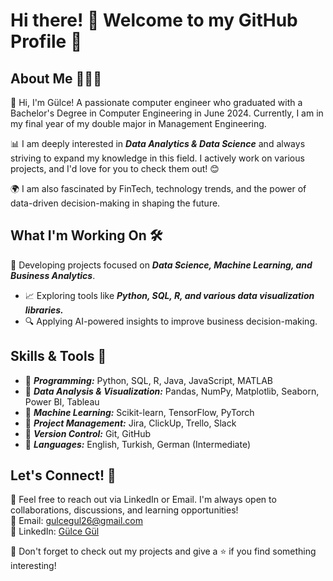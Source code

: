 # Hi there! 👋 Welcome to my GitHub Profile 🚀 #

## About Me 👩🏽‍💻 ##
 
👋 Hi, I'm Gülce! A passionate computer engineer who graduated with a Bachelor's Degree in Computer Engineering in June 2024. Currently, I am in my final year of my double major in Management Engineering.

📊 I am deeply interested in **_Data Analytics & Data Science_** and always striving to expand my knowledge in this field. I actively work on various projects, and I'd love for you to check them out! 😊

🌍 I am also fascinated by FinTech, technology trends, and the power of data-driven decision-making in shaping the future.

## What I'm Working On 🛠️ ##

🚀 Developing projects focused on **_Data Science, Machine Learning, and Business Analytics_**.
* 📈 Exploring tools like **_Python, SQL, R, and various data visualization libraries._** 
* 🔍 Applying AI-powered insights to improve business decision-making.

## Skills & Tools 🧰 ##

* 🔹 **_Programming:_**  Python, SQL, R, Java, JavaScript, MATLAB
* 🔹 **_Data Analysis & Visualization:_**  Pandas, NumPy, Matplotlib, Seaborn, Power BI, Tableau
* 🔹 **_Machine Learning:_**  Scikit-learn, TensorFlow, PyTorch
* 🔹 **_Project Management:_**  Jira, ClickUp, Trello, Slack
* 🔹 **_Version Control:_**  Git, GitHub
* 🔹 **_Languages:_**  English, Turkish, German (Intermediate)

## Let's Connect! 🤝 ##

📧 Feel free to reach out via LinkedIn or Email. I'm always open to collaborations, discussions, and learning opportunities!  
📧 Email: gulcegul26@gmail.com  
💼 LinkedIn: [Gülce Gül](https://www.linkedin.com/in/gulcegul/)

🌟 Don't forget to check out my projects and give a ⭐ if you find something interesting!

